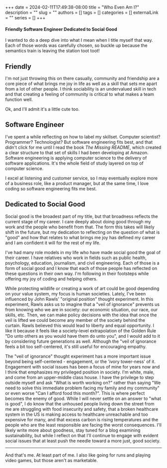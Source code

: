 +++
date = 2024-02-11T17:49:38-08:00
title = "Who Even Am I?"
description = ""
slug = ""
authors = []
tags = []
categories = []
externalLink = ""
series = []
+++

#### Friendly Software Engineer Dedicated to Social Good

I wanted to do a deep dive into what I mean when I title myself that way. Each of those words was carefully chosen, so buckle up because the semantics train is leaving the station toot toot!

## Friendly

I'm not just throwing this on there casually, community and friendship are a core piece of what brings me joy in life as well as a skill that sets me apart from a lot of other people. I think sociability is an undervalued skill in tech and that creating a feeling of community is critical to what makes a team function well.

Ok, and I'll admit it's a little cute too.

## Software Engineer

I've spent a while reflecting on how to label my skillset. Computer scientist? Programmer? Technologist? But software engineering fits best, and that didn't click for me until I read the book _The Missing README_, which created a clear structure to that set of skills I had been developing at Amazon. Software engineering is applying computer science to the delivery of software applications. It's the whole field of study layered on top of computer science.

I excel at listening and customer service, so I may eventually explore more of a business role, like a product manager, but at the same time, I love coding so software engineering fits me best.

## Dedicated to Social Good

Social good is the broadest part of my title, but that broadness reflects the current stage of my career. I care deeply about doing good through my work and the people who benefit from that. The form this takes will likely shift in the future, but my dedication to reflecting on the question of what is "good" and how that relates to what brings me joy has defined my career and I am confident it will for the rest of my life.

I've had many role models in my life who have made social good the goal of their career. I have relatives who work in fields such as public health, psychology, education, journalism, and civil engineering. Each of those is a form of social good and I know that each of those people has reflected on these questions in their own way. I'm following in their footsteps while offering my joy of coding and helping others.

While protecting wildlife or creating a work of art could be good depending on your value system, my focus is human societies. Lately, I've been influenced by John Rawls' "original position" thought experiment. In this experiment, Rawls asks us to imagine that a "veil of ignorance" prevents us from knowing who we are in society: our economic situation, our race, our skills, etc. Then, we can make policy decisions with the idea that once the veil is lifted we could become any member of the society behind the curtain. Rawls believed this would lead to liberty and equal opportunity. I like it because it feels like a society-level extrapolation of the Golden Rule "Do unto others as you would have them do unto you", and I would add to it by considering future generations as well. Although the "veil of ignorance feels a bit too self-centered, it's still useful for encouraging empathy.

The "veil of ignorance" thought experiment has a more important issue beyond being self-centered - engagement, or the 'ivory tower-ness' of it. Engagement with social issues has been a focus of mine for years now and I think that emphasizes my privileged position in society. I'm white, male, and come from an upper-middle class house. I have the privilege to step outside myself and ask "What is worth working on?" rather than saying "We need to solve this immediate problem facing my family and my community" or even worse "Can I afford food this month?". This is where perfect becomes the enemy of good. While I will never settle on an answer to "what is good", I do know that the unhoused people living down the street from me are struggling with food insecurity and safety, that a broken healthcare system in the US is making access to healthcare unreachable and too expensive for many, and that excess carbon is rising temperatures and the people who are the least responsible are facing the worst consequences. I'll likely write more about goodness, stay tuned for a blog examining sustainability, but while I reflect on that I'll continue to engage with evident social issues that at least push the needle toward a more just, good society.

---

And that's me. At least part of me. I also like going for runs and playing video games, but those aren't as marketable.
